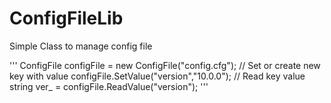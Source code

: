 # ConfigFileLib
Simple Class to manage config file

'''
ConfigFile configFile = new ConfigFile("config.cfg");
// Set or create new key with value
configFile.SetValue("version","10.0.0");
// Read key value
string ver_ = configFile.ReadValue("version");
'''

